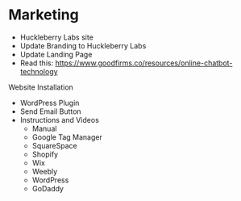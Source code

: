 # Marketing

- Huckleberry Labs site
- Update Branding to Huckleberry Labs
- Update Landing Page
- Read this: https://www.goodfirms.co/resources/online-chatbot-technology

Website Installation

- WordPress Plugin
- Send Email Button
- Instructions and Videos
  - Manual
  - Google Tag Manager
  - SquareSpace
  - Shopify
  - Wix
  - Weebly
  - WordPress
  - GoDaddy
